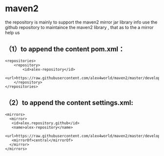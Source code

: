 # maven2
the repository is mainly to support the maven2 mirror jar library info
use the github repository to maintaince the maven2 library , that as to the a mirror help us

## （1）to append the content pom.xml：
```
<repositories>
    <repository>
        <id>alex-repository</id>
        <url>https://raw.githubusercontent.com/alex4world/maven2/master/develop/</url>
    </repository>
</repositories>

```
## （2）to append the content settings.xml:

```
<mirrors>  
  <mirror>  
   <id>alex.repository.github</id>  
   <name>alex-repository</name>  
   <url>https://raw.githubusercontent.com/alex4world/maven2/master/develop/</url>  
   <mirrorOf>central</mirrorOf>  
  </mirror>
</mirrors>  
```


